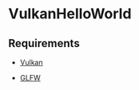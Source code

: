 # VulkanHelloWorld

## Requirements

* [Vulkan](https://vulkan.lunarg.com/)

* [GLFW](https://www.glfw.org/download.html)

